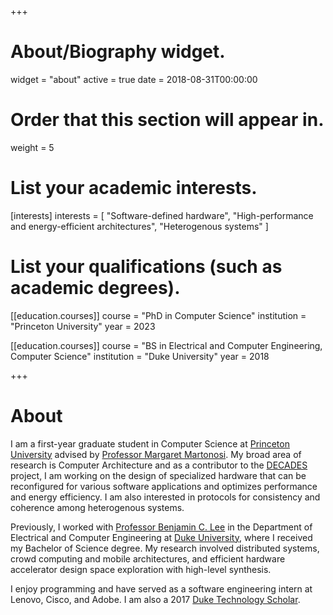 +++
# About/Biography widget.
widget = "about"
active = true
date = 2018-08-31T00:00:00

# Order that this section will appear in.
weight = 5

# List your academic interests.
[interests]
  interests = [
    "Software-defined hardware",
    "High-performance and energy-efficient architectures",
    "Heterogenous systems"
  ]

# List your qualifications (such as academic degrees).
[[education.courses]]
  course = "PhD in Computer Science"
  institution = "Princeton University"
  year = 2023

[[education.courses]]
  course = "BS in Electrical and Computer Engineering, Computer Science"
  institution = "Duke University"
  year = 2018

+++

# About
I am a first-year graduate student in Computer Science at [Princeton University](https://www.cs.princeton.edu/) advised by [Professor Margaret Martonosi](http://www.princeton.edu/~mrm/). My broad area of research is Computer Architecture and as a contributor to the [DECADES](http://decades.cs.princeton.edu/) project, I am working on the design of specialized hardware that can be reconfigured for various software applications and optimizes performance and energy efficiency. I am also interested in protocols for consistency and coherence among heterogenous systems.   

Previously, I worked with [Professor Benjamin C. Lee](http://people.duke.edu/~bcl15/) in the Department of Electrical and Computer Engineering at [Duke University](https://ece.duke.edu/), where I received my Bachelor of Science degree. My research involved distributed systems, crowd computing and mobile architectures, and efficient hardware accelerator design space exploration with high-level synthesis.

I enjoy programming and have served as a software engineering intern at Lenovo, Cisco, and Adobe. I am also a 2017 [Duke Technology Scholar](https://dtech.duke.edu/).
